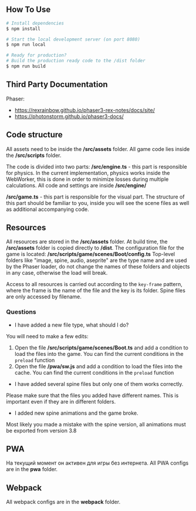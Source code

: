 ## How To Use

```bash
# Install dependencies
$ npm install

# Start the local development server (on port 8080)
$ npm run local

# Ready for production?
# Build the production ready code to the /dist folder
$ npm run build
```

## Third Party Documentation

Phaser:

-   https://rexrainbow.github.io/phaser3-rex-notes/docs/site/
-   https://photonstorm.github.io/phaser3-docs/

## Code structure

All assets need to be inside the **/src/assets** folder.
All game code lies inside the **/src/scripts** folder.

The code is divided into two parts:
**/src/engine.ts** - this part is responsible for physics.
In the current implementation, physics works inside the WebWorker, this is done in order to minimize losses during multiple calculations. All code and settings are inside **/src/engine/**

**/src/game.ts** - this part is responsible for the visual part.
The structure of this part should be familiar to you, inside you will see the scene files as well as additional accompanying code.

## Resources

All resources are stored in the **/src/assets** folder. At build time, the **/src/assets** folder is copied directly to **/dist**.
The configuration file for the game is located: **/src/scripts/game/scenes/Boot/config.ts**
Top-level folders like "image, spine, audio, aseprite" are the type name and are used by the Phaser loader, do not change the names of these folders and objects in any case, otherwise the load will break.

Access to all resources is carried out according to the `key-frame` pattern, where the frame is the name of the file and the key is its folder.
Spine files are only accessed by filename.

### Questions

-   I have added a new file type, what should I do?

You will need to make a few edits:

1. Open the file **/src/scripts/game/scenes/Boot.ts** and add a condition to load the files into the game. You can find the current conditions in the `preload` function
2. Open the file **/pwa/sw.js** and add a condition to load the files into the cache. You can find the current conditions in the `preload` function

-   I have added several spine files but only one of them works correctly.

Please make sure that the files you added have different names. This is important even if they are in different folders.

-   I added new spine animations and the game broke.

Most likely you made a mistake with the spine version, all animations must be exported from version 3.8

## PWA

На текущий момент он активен для игры без интернета. All PWA configs are in the **pwa** folder.

## Webpack

All webpack configs are in the **webpack** folder.
